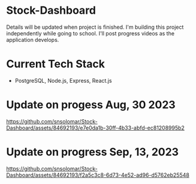# Stock-Dashboard

Details will be updated when project is finished. I'm building this project independently while going to school. I'll post progress videos as the application develops.

# Current Tech Stack
- PostgreSQL, Node.js, Express, React.js

# Update on progess Aug, 30 2023
https://github.com/snsolomar/Stock-Dashboard/assets/84692193/e7e0da1b-30ff-4b33-abfd-ec81208995b2

# Update on progress Sep, 13, 2023
https://github.com/snsolomar/Stock-Dashboard/assets/84692193/f2a5c3c8-6d73-4e52-ad96-d5762eb25548

